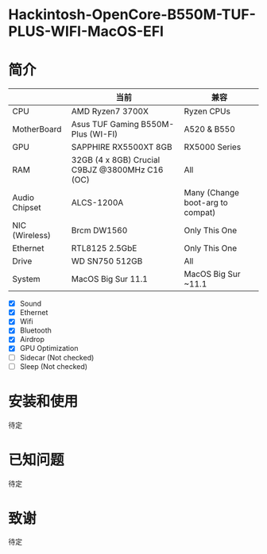 # Hackintosh-OpenCore-B550M-TUF-PLUS-WIFI-MacOS-EFI

# 简介

|                | 当前                                           | 兼容                             |
| -------------- | ---------------------------------------------- | -------------------------------- |
| CPU            | AMD Ryzen7 3700X                               | Ryzen CPUs                       |
| MotherBoard    | Asus TUF Gaming B550M-Plus (WI-FI)             | A520 & B550                      |
| GPU            | SAPPHIRE RX5500XT 8GB                          | RX5000 Series                    |
| RAM            | 32GB (4 x 8GB) Crucial C9BJZ @3800MHz C16 (OC) | All                              |
| Audio Chipset  | ALCS-1200A                                     | Many (Change boot-arg to compat) |
| NIC (Wireless) | Brcm DW1560                                    | Only This One                    |
| Ethernet       | RTL8125 2.5GbE                                 | Only This One                    |
| Drive          | WD SN750 512GB                                 | All                              |
| System         | MacOS Big Sur 11.1                             | MacOS Big Sur ~11.1              |

- [x] Sound
- [x] Ethernet
- [x] Wifi
- [x] Bluetooth
- [x] Airdrop
- [x] GPU Optimization
- [ ] Sidecar (Not checked)
- [ ] Sleep (Not checked)

# 安装和使用

待定

# 已知问题

待定

# 致谢

待定
